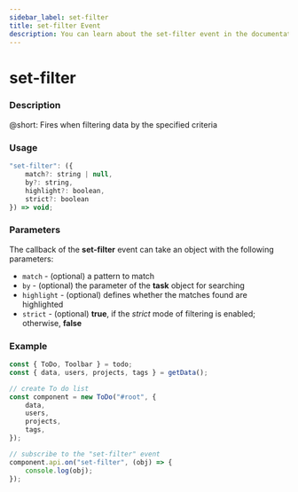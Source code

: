 ```yaml
---
sidebar_label: set-filter
title: set-filter Event
description: You can learn about the set-filter event in the documentation of the DHTMLX JavaScript To Do List library. Browse developer guides and API reference, try out code examples and live demos, and download a free 30-day evaluation version of DHTMLX To Do List.
---
```


# set-filter

### Description

@short: Fires when filtering data by the specified criteria

### Usage

~~~js
"set-filter": ({
    match?: string | null,
    by?: string,
    highlight?: boolean,
    strict?: boolean
}) => void;
~~~

### Parameters

The callback of the **set-filter** event can take an object with the following parameters:

- `match` - (optional) a pattern to match
- `by` - (optional) the parameter of the **task** object for searching
- `highlight` - (optional) defines whether the matches found are highlighted 
- `strict` - (optional) **true**, if the *strict* mode of filtering is enabled; otherwise, **false**

### Example

~~~js
const { ToDo, Toolbar } = todo;
const { data, users, projects, tags } = getData();

// create To do list
const component = new ToDo("#root", {
	data,
	users,
	projects,
	tags,
});

// subscribe to the "set-filter" event
component.api.on("set-filter", (obj) => {
    console.log(obj);
});
~~~

